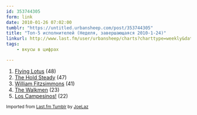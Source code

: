 ```yaml
---
id: 353744305
form: link
date: 2010-01-26 07:02:00
tumblr: "https://untitled.urbansheep.com/post/353744305"
title: "Топ-5 исполнителей (Неделя, завершающаяся 2010-1-24)"
linkurl: http://www.last.fm/user/urbansheep/charts?charttype=weekly&date_to=1264334400
tags:
    - вкусы в цифрах

---
```

<ol><li> <a target="_blank" href="http://www.last.fm/music/Flying+Lotus">Flying Lotus</a> (48)</li>
<li> <a target="_blank" href="http://www.last.fm/music/The+Hold+Steady">The Hold Steady</a> (47)</li>
<li> <a target="_blank" href="http://www.last.fm/music/William+Fitzsimmons">William Fitzsimmons</a> (41)</li>
<li> <a target="_blank" href="http://www.last.fm/music/The+Walkmen">The Walkmen</a> (23)</li>
<li> <a target="_blank" href="http://www.last.fm/music/Los+Campesinos%21">Los Campesinos!</a> (22)</li>
</ol><p><small>Imported from <a target="_blank" href="http://joelaz.com/post/23488847/last-fm-tumblr-weekly-top-artists">Last.fm Tumblr</a> by <a target="_blank" href="http://joelaz.com">JoeLaz</a></small></p>

